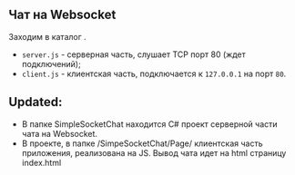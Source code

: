 ## Чат на Websocket

Заходим в каталог .

* `server.js` - серверная часть, слушает TCP порт 80 (ждет подключений);
* `client.js` - клиентская часть, подключается к `127.0.0.1` на порт `80`.

## Updated:

* В папке SimpleSocketChat находится C# проект серверной части чата на Websocket.
* В проекте, в папке /SimpeSocketChat/Page/ клиентская часть приложения, реализована на JS. Вывод чата идет на html страницу index.html
